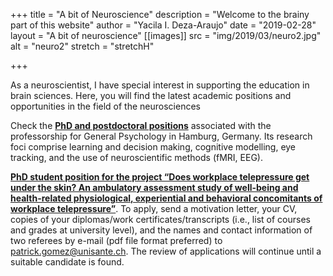 +++
title = "A bit of Neuroscience"
description = "Welcome to the brainy part of this website"
author = "Yacila I. Deza-Araujo"
date = "2019-02-28"
layout = "A bit of neuroscience"
[[images]]
  src = "img/2019/03/neuro2.jpg"
  alt = "neuro2"
  stretch = "stretchH"

+++

As a neuroscientist, I have special interest in supporting the education in brain sciences.
Here, you will find the latest academic positions and opportunities in the field of the neurosciences


Check the [**PhD and postdoctoral positions**](https://www.psy.uni-hamburg.de/en/arbeitsbereiche/allgemeine-psychologie/aktuelles/ausschreibung-allg-psy-03-2021.html) associated with the professorship for General Psychology in Hamburg, Germany. Its research foci comprise learning and decision making, cognitive modelling, eye tracking, and the use of neuroscientific methods (fMRI, EEG).

[**PhD student position for the project “Does workplace telepressure get under the skin? An ambulatory assessment study of well-being and health-related physiological, experiential and behavioral concomitants of workplace telepressure”**](https://www.google.com/url?sa=t&rct=j&q=&esrc=s&source=web&cd=&cad=rja&uact=8&ved=2ahUKEwjCz4nj9aLvAhXK0KQKHa0SAwQQFjAAegQIAhAD&url=https%3A%2F%2Fwww.unil.ch%2Fip%2Ffiles%2Flive%2Fsites%2Fip%2Ffiles%2FPhD%2520Position_Unisant%25C3%25A9.pdf&usg=AOvVaw3jsHKk19vmlWGJKwj02tkf). To apply, send a motivation letter, your CV, copies of your diplomas/work certificates/transcripts (i.e., list of courses and grades at university level), and the names and contact information of two referees by e-mail (pdf file format preferred) to patrick.gomez@unisante.ch. The review of applications will continue until a suitable candidate is found.







